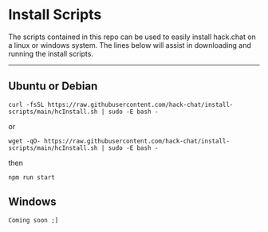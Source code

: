 # Install Scripts

The scripts contained in this repo can be used to easily install hack.chat on a linux or windows system. The lines below will assist in downloading and running the install scripts.

---

## Ubuntu or Debian

```
curl -fsSL https://raw.githubusercontent.com/hack-chat/install-scripts/main/hcInstall.sh | sudo -E bash -
```

or

```
wget -qO- https://raw.githubusercontent.com/hack-chat/install-scripts/main/hcInstall.sh | sudo -E bash -
```

then

```
npm run start
```

## Windows

```
Coming soon ;]
```
